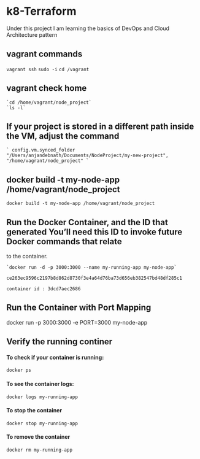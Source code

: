 # k8-Terraform
Under this project I am learning the basics of DevOps and Cloud Architecture pattern

## vagrant commands 

   `vagrant ssh`
   `sudo -i`
   `cd /vagrant`

## vagrant check home 
    `cd /home/vagrant/node_project`
    `ls -l`

## If your project is stored in a different path inside the VM, adjust the command

    ` config.vm.synced_folder "/Users/anjandebnath/Documents/NodeProject/my-new-project", "/home/vagrant/node_project" `

## docker build -t my-node-app /home/vagrant/node_project
   `docker build -t my-node-app /home/vagrant/node_project`

## Run the Docker Container, and the ID that generated You’ll need this ID to invoke future Docker commands that relate
to the container.

    `docker run -d -p 3000:3000 --name my-running-app my-node-app`

    ce263ec9596c2197b8d862d8730f3e4a64d76ba73d656eb382547bd48df285c1

    container id : 3dcd7aec2686


## Run the Container with Port Mapping
docker run -p 3000:3000 -e PORT=3000 my-node-app



## Verify the running continer 

#### To check if your container is running:
    docker ps

#### To see the container logs:
    docker logs my-running-app

#### To stop the container
    docker stop my-running-app

#### To remove the container
    docker rm my-running-app    
    




